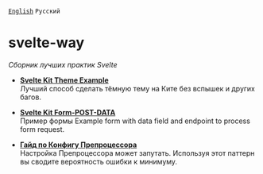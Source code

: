 [`English`](README-RU.md) `Русский`

# svelte-way
*Сборник лучших практик Svelte*

- [**Svelte Kit Theme Example**](/recipes/dark-theme)  
Лучший способ сделать тёмную тему на Ките без вспышек и других багов.

- [**Svelte Kit Form-POST-DATA**](/recipes/form-post)  
Пример формы Example form with data field and endpoint to process form request.

- [**Гайд по Конфигу Препроцессора**](/recipes/preprocess-config)  
Настройка Препроцессора может запутать. Используя этот паттерн вы сводите вероятность ошибки к минимуму.

